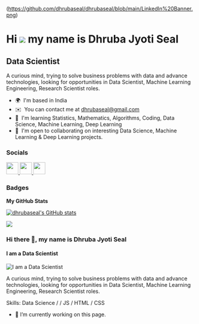 (https://github.com/dhrubaseal/dhrubaseal/blob/main/LinkedIn%20Banner.png)

Hi ![](https://user-images.githubusercontent.com/18350557/176309783-0785949b-9127-417c-8b55-ab5a4333674e.gif) my name is Dhruba Jyoti Seal
=========================================================================================================================================

Data Scientist
--------------

A curious mind, trying to solve business problems with data and advance technologies, looking for opportunities in Data Scientist, Machine Learning Engineering, Research Scientist roles.

* 🌍  I'm based in India
* ✉️  You can contact me at [dhrubaseal@gmail.com](mailto:dhrubaseal@gmail.com)
* 🧠  I'm learning Statistics, Mathematics, Algorithms, Coding, Data Science, Machine Learning, Deep Learning
* 🤝  I'm open to collaborating on interesting Data Science, Machine Learning & Deep Learning projects.


### Socials

<p align="left"> <a href="https://www.github.com/dhrubaseal" target="_blank" rel="noreferrer"> <picture> <source media="(prefers-color-scheme: dark)" srcset="https://raw.githubusercontent.com/danielcranney/readme-generator/main/public/icons/socials/github-dark.svg" /> <source media="(prefers-color-scheme: light)" srcset="https://raw.githubusercontent.com/danielcranney/readme-generator/main/public/icons/socials/github.svg" /> <img src="https://raw.githubusercontent.com/danielcranney/readme-generator/main/public/icons/socials/github.svg" width="32" height="32" /> </picture> </a> <a href="https://www.linkedin.com/in/dhrubaseal/" target="_blank" rel="noreferrer"> <picture> <source media="(prefers-color-scheme: dark)" srcset="undefined" /> <source media="(prefers-color-scheme: light)" srcset="https://raw.githubusercontent.com/danielcranney/readme-generator/main/public/icons/socials/linkedin.svg" /> <img src="https://raw.githubusercontent.com/danielcranney/readme-generator/main/public/icons/socials/linkedin.svg" width="32" height="32" /> </picture> </a> <a href="http://www.medium.com/@dhrubaseal" target="_blank" rel="noreferrer"> <picture> <source media="(prefers-color-scheme: dark)" srcset="https://raw.githubusercontent.com/danielcranney/readme-generator/main/public/icons/socials/medium-dark.svg" /> <source media="(prefers-color-scheme: light)" srcset="https://raw.githubusercontent.com/danielcranney/readme-generator/main/public/icons/socials/medium.svg" /> <img src="https://raw.githubusercontent.com/danielcranney/readme-generator/main/public/icons/socials/medium.svg" width="32" height="32" /> </picture> </a></p>

### Badges

<b>My GitHub Stats</b>

<a href="http://www.github.com/dhrubaseal"><img src="https://github-readme-stats.vercel.app/api?username=dhrubaseal&show_icons=true&hide=&count_private=true&title_color=3382ed&text_color=ffffff&icon_color=0891b2&bg_color=1c1917&hide_border=true&show_icons=true" alt="dhrubaseal's GitHub stats" /></a>

<a href="http://www.github.com/dhrubaseal"><img src="https://github-readme-streak-stats.herokuapp.com/?user=dhrubaseal&stroke=ffffff&background=1c1917&ring=3382ed&fire=3382ed&currStreakNum=ffffff&currStreakLabel=3382ed&sideNums=ffffff&sideLabels=ffffff&dates=ffffff&hide_border=true" /></a>



### Hi there 👋, my name is Dhruba Jyoti Seal
#### I am a Data Scientist
![I am a Data Scientist](https://arturssmirnovs.github.io/github-profile-readme-generator/images/banner.png)

A curious mind, trying to solve business problems with data and advance technologies, looking for opportunities in Data Scientist, Machine Learning Engineering, Research Scientist roles.

Skills: Data Science /  / JS / HTML / CSS

- 🔭 I’m currently working on this page. 





